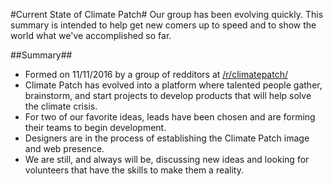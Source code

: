 #Current State of Climate Patch#
Our group has been evolving quickly. This summary is intended to help get new comers up to speed and to show the world what we've accomplished so far.

##Summary##
* Formed on 11/11/2016 by a group of redditors at [/r/climatepatch/](https://www.reddit.com/r/climatepatch/)
* Climate Patch has evolved into a platform where talented people gather, brainstorm, and start projects to develop products that will help solve the climate crisis.
* For two of our favorite ideas, leads have been chosen and are forming their teams to begin development.
* Designers are in the process of establishing the Climate Patch image and web presence.
* We are still, and always will be, discussing new ideas and looking for volunteers that have the skills to make them a reality.

